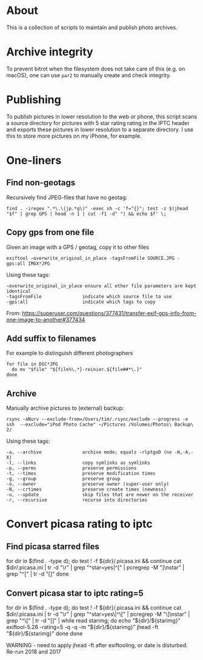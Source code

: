 # About

This is a collection of scripts to maintain and publish photo archives.

# Archive integrity

To prevent bitrot when the filesystem does not take care of this (e.g. on macOS), one can use `par2` to manually create and check integrity.

# Publishing

To publish pictures in lower resolution to the web or phone, this script scans a source directory for pictures with 5 star rating rating in the IPTC header and exports these pictures in lower resolution to a separate directory. I use this to store more pictures on my iPhone, for example.

# One-liners

## Find non-geotags
Recursively find JPEG-files that have no geotag:

    find . -iregex ".*\.\(jp.*g\)" -exec sh -c 'f="{}"; test -z $(jhead "$f" | grep GPS | head -n 1 | cut -f1 -d" ") && echo $f' \;

## Copy gps from one file

Given an image with a GPS / geotag, copy it to other files

    exiftool −overwrite_original_in_place -tagsFromFile SOURCE.JPG -gps:all IMGX*JPG

Using these tags:

    −overwrite_original_in_place ensure all other file parameters are kept identical
    -tagsFromFile               indicate which source file to use
    -gps:all                    indicate which tags to copy

From: https://superuser.com/questions/377431/transfer-exif-gps-info-from-one-image-to-another#377434

## Add suffix to filenames

For example to distinguish different photographers

    for file in DSC*JPG
      do mv "$file" "${file%\.*}-reinier.${file##*\.}"
    done


## Archive
Manually archive pictures to (external) backup:

    rsync -aNurv --exclude-from=/Users/tim/.rsync/exclude --progress -e ssh  --exclude="iPod Photo Cache" ~/Pictures /Volumes/Photos\ Backup\ 2/

Using these tags:

    -a, --archive               archive mode; equals -rlptgoD (no -H,-A,-X)
    -l, --links                 copy symlinks as symlinks
    -p, --perms                 preserve permissions
    -t, --times                 preserve modification times
    -g, --group                 preserve group
    -o, --owner                 preserve owner (super-user only)
    -N, --crtimes               preserve create times (newness)
    -u, --update                skip files that are newer on the receiver
    -r, --recursive             recurse into directories

# Convert picasa rating to iptc

## Find picasa starred files

for dir in $(find . -type d); do
    test ! -f ${dir}/.picasa.ini && continue
    cat $dir/.picasa.ini | tr -d "\r" | grep "^star=yes\|^\[" | pcregrep -M "\]\nstar" | grep "^\[" | tr -d "[]"
done

## Convert picasa star to iptc rating=5

for dir in $(find . -type d); do
    test ! -f ${dir}/.picasa.ini && continue
    cat $dir/.picasa.ini | tr -d "\r" | grep "^star=yes\|^\[" | pcregrep -M "\]\nstar" |  grep "^\[" | tr -d "[]" | while read starimg; do 
        echo "${dir}/${starimg}"
        exiftool-5.26 -rating=5 -q -q -m "${dir}/${starimg}"
        jhead -ft "${dir}/${starimg}"
    done
done

WARNING - need to apply jhead -ft after exiftooling, or date is disturbed. Re-run 2018 and 2017
